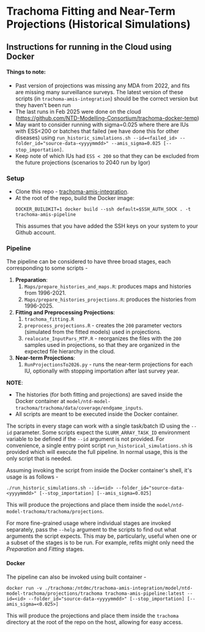 # Trachoma Fitting and Near-Term Projections (Historical Simulations)
## Instructions for running in the Cloud using Docker

#### Things to note:
- Past version of projections was missing any MDA from 2022, and fits are missing many surveillance surveys. The latest version of these scripts (in `trachoma-amis-integration`) should be the correct version but they haven't been run
- The last runs in Feb 2025 were done on the cloud (<https://github.com/NTD-Modelling-Consortium/trachoma-docker-temp>) 
- May want to consider running with sigma=0.025 where there are IUs with ESS<200 or batches that failed (we have done this for other diseases) using `run_historic_simulations.sh --id=<failed_id> --folder_id="source-data-<yyyymmdd>" --amis_sigma=0.025 [--stop_importation]`.
- Keep note of which IUs had `ESS < 200` so that they can be excluded from the future projections (scenarios to 2040 run by Igor)

### Setup
- Clone this repo - [trachoma-amis-integration](https://github.com/NTD-Modelling-Consortium/trachoma-amis-integration).
- At the root of the repo, build the Docker image:
  ```shell
  DOCKER_BUILDKIT=1 docker build --ssh default=$SSH_AUTH_SOCK . -t trachoma-amis-pipeline
  ```
  This assumes that you have added the SSH keys on your system to your Github account.

### Pipeline
The pipeline can be considered to have three broad stages, each corresponding to some scripts -
1. **Preparation**:
    1. `Maps/prepare_histories_and_maps.R`: produces maps and histories from 1996-2021.
    2. `Maps/prepare_histories_projections.R`: produces the histories from 1996-2025.
2. **Fitting and Preprocessing Projections**:
    1. `trachoma_fitting.R`
    2. `preprocess_projections.R` - creates the `200` parameter vectors (simulated from the fitted models) used in projections.
    3. `realocate_InputPars_MTP.R` - reorganizes the files with the `200` samples used in projections, so that they are organized in the expected file hierarchy in the cloud.
3. **Near-term Projections**:
    1. `RunProjectionsTo2026.py` - runs the near-term projections for each IU, optionally with stopping importation after last survey year.

**NOTE**:
- The histories (for both fitting and projections) are saved inside the Docker container at `model/ntd-model-trachoma/trachoma/data/coverage/endgame_inputs`.
- All scripts are meant to be executed inside the Docker container.

The scripts in every stage can work with a single task/batch ID using the `--id` parameter. Some scripts expect the `SLURM_ARRAY_TASK_ID` environment variable to be defined if the `--id` argument is not provided. For convenience, a single entry point script `run_historical_simulations.sh` is provided which will execute the full pipeline. In normal usage, this is the only script that is needed.

Assuming invoking the script from inside the Docker container's shell, it's usage is as follows - 
```shell
./run_historic_simulations.sh --id=<id> --folder_id="source-data-<yyyymmdd>" [--stop_importation] [--amis_sigma=0.025]
```
This will produce the projections and place them inside the `model/ntd-model-trachoma/trachoma/projections`.

For more fine-grained usage where individual stages are invoked separately, pass the `--help` argument to the scripts to find out what arguments the script expects. This may be, particularly, useful when one or a subset of the stages is to be run. For example, refits might only need the *Preparation* and *Fitting* stages.

#### Docker
The pipeline can also be invoked using built container -
```shell
docker run -v ./trachoma:/ntdmc/trachoma-amis-integration/model/ntd-model-trachoma/projections/trachoma trachoma-amis-pipeline:latest --id=<id> --folder_id="source-data-<yyyymmdd>" [--stop_importation] [--amis_sigma=<0.025>]
```
This will produce the projections and place them inside the `trachoma` directory at the root of the repo on the host, allowing for easy access.
